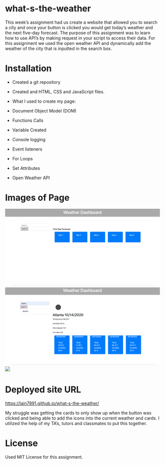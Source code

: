 # what-s-the-weather

This week’s assignment had us create a website that allowed you to search a city and once your button is clicked you would get today’s weather and the next five-day forecast. The purpose of this assignment was to learn how to use API’s by making request in your script to access their data. For this assignment we used the open weather API and dynamically add the weather of the city that is inputted in the search box.

# Installation

* Created a git repository
* Created and HTML, CSS and JavaScript files. 
* What I used to create my page:

* Document Object Model (DOM)
* Functions Calls
* Variable Created
* Console logging
* Event listeners
* For Loops
* Set Attributes
* Open Weather API

# Images of Page

<img src ="img/first-page.png">
<img src ="img/atlanta.png">
<img src ="img/singapore.png">

# Deployed site URL

https://lain7891.github.io/what-s-the-weather/

My struggle was getting the cards to only show up when the button was clicked and being able to add the icons into the current weather and cards. I utilized the help of my TA’s, tutors and classmates to put this together. 

# License

Used MIT License for this assignment. 

